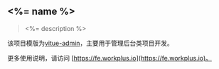 ## <%= name %>

> <%= description %>

该项目模版为[vitue-admin](https://github.com/vitue-scaffold/vitue-admin/)，主要用于管理后台类项目开发。

更多使用说明，请访问 [https://fe.workplus.io](https://fe.workplus.io)。
